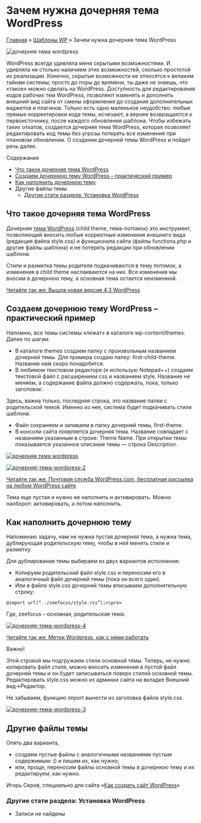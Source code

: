# Зачем нужна дочерняя тема WordPress

[Главная](https://www.wordpress-abc.ru/) » [Шаблоны WP](https://www.wordpress-abc.ru/temy-wordpress) » Зачем нужна дочерняя тема WordPress

![дочерняя тема wordpress](https://www.wordpress-abc.ru/wp-content/uploads/2015/10/dochernyaya-tema-wordpress.jpg)

WordPress всегда удивляла меня скрытыми возможностями. И удивляла не столько наличием этих возможностей, сколько простотой их реализации. Конечно, скрытые возможности не относятся к великим тайнам системы, просто до поры до времени, ты даже не знаешь, что «такое» можно сделать на WordPress. Доступность для редактирования кодов рабочих тем WordPress, позволяют изменять и дополнять внешний вид сайта от смены оформления до создания дополнительных виджетов и плагинов. Только есть одно маленькое неудобство: любые прямые корректировки кода темы, исчезают, а вернее возвращаются к первоисточнику, после каждого обновления шаблона. Чтобы избежать таких откатов, создается дочерняя тема WordPress, которая позволяет редактировать код  темы без угрозы потерять все изменения при плановом обновлении. О создании дочерней темы WordPress  и пойдет речь далее.

Содержание

- [Что такое дочерняя тема WordPress](https://www.wordpress-abc.ru/temy-wordpress/zachem-nuzhna-dochernyaya-tema-wordpress.html#__WordPress)
- [Создаем дочернюю тему WordPress – практический пример](https://www.wordpress-abc.ru/temy-wordpress/zachem-nuzhna-dochernyaya-tema-wordpress.html#__WordPress-2)
- [Как наполнить дочернюю тему](https://www.wordpress-abc.ru/temy-wordpress/zachem-nuzhna-dochernyaya-tema-wordpress.html#i)
- Другие файлы темы
  - [Другие стати раздела: Установка WordPress](https://www.wordpress-abc.ru/temy-wordpress/zachem-nuzhna-dochernyaya-tema-wordpress.html#__WordPress-3)

## Что такое дочерняя тема WordPress

Дочерняя [тема WordPress](https://www.wordpress-abc.ru/uroki-wordpress/chto-takoe-tema-wordpress.html) (child theme, тема-потомок) это инструмент, позволяющий вносить любые корректные изменения внешнего вида (редакция файла style.css) и функционала сайта (файлы functions.php и другие файлы шаблона) и не потерять редакции при обновлении шаблона.

Стили и разметка темы родителя подкачиваются в тему потомок, а изменения в child theme наслаиваются на них. Все изменения мы вносим в дочернюю тему, а основная тема остается неизменной.

[Читайте так же:  Вышла новая версия 4,3 WordPress](https://www.wordpress-abc.ru/novosti/vyishla-novaya-versiya-4-3-wordpress.html)

## Создаем дочернюю тему WordPress – практический пример

Напомню, все темы системы «лежат» в каталоге wp-content/themes. Далее по шагам.

- В каталоге themes создаем папку с произвольным названием дочерней темы. Для примера создаю папку: first-child-theme. Название нам скоро понадобится.
- В любимом текстовом редакторе (я использую Notepad++) создаем текстовой файл с расширением css и названием style. Название не меняем, а содержание файла должно содержать, пока, только заголовок:

Здесь, важна только, последняя строка, это название папки с родительской темой. Именно из нее, система будет подкачивать стили шаблона.

- Файл сохраняем и заливаем в папку дочерней темы, first-theme.
- В консоли сайта появляется дочерняя тема. Название совпадает с названием указанным в строке: Theme Name. При открытии темы показывается  указанное описание темы — строка Description.

[![дочерняя тема wordpress](https://www.wordpress-abc.ru/wp-content/uploads/2015/10/dochernyaya-tema-wordpress-1-400x199.jpg)](https://www.wordpress-abc.ru/wp-content/uploads/2015/10/dochernyaya-tema-wordpress-1.jpg)

[![дочерняя-тема-wordpress-2](https://www.wordpress-abc.ru/wp-content/uploads/2015/10/dochernyaya-tema-wordpress-2-400x193.jpg)](https://www.wordpress-abc.ru/wp-content/uploads/2015/10/dochernyaya-tema-wordpress-2.jpg)

[Читайте так же:  Почтовая служба WordPress.com, бесплатная рассылка на любом WordPress сайте](https://www.wordpress-abc.ru/administrirovanie/nastrojki-wordpress/pochtovaya-sluzhba-wordpress-com.html)

Тема еще пустая и нужно ее наполнить и активировать. Можно наоборот: активировать, а потом наполнить.

## Как наполнить дочернюю тему

Напоминаю задачу, нам не нужна пустая дочерняя тема, а нужна тема, дублирующая родительскую тему, чтобы в ней менять стили и разметку.

Для дублирования темы выбираем из двух вариантов исполнения:

- Копируем родительский файл style.css и переносим его в аналогичный файл дочерней темы (пока он всего один).
- Или в  файле style.css дочерней темы вписываем дополнительную строку:

```
@import url(“../zeefocus/style.css”);<\pre>
```

Где, zeefocus – основная, родительская тема.

[![дочерняя-тема-wordpress-4](https://www.wordpress-abc.ru/wp-content/uploads/2015/10/dochernyaya-tema-wordpress-4.jpg)](https://www.wordpress-abc.ru/wp-content/uploads/2015/10/dochernyaya-tema-wordpress-4.jpg)

[Читайте так же:  Метки Wordpress, как с ними работать](https://www.wordpress-abc.ru/administrirovanie/metki-wordpress-kak-s-nimi-rabotat.html)

Важно!

Этой строкой мы подгружаем стили основной темы. Теперь, не нужно копировать файл стиля, можно вносить изменения в пустой файл дочерней темы и он будет записываться поверх стилей основной темы. Редактировать style.css можно из админки сайта на вкладке Внешний вид→Редактор.

Не забываем, функцию import вынести из заголовка файла style.css.

[![дочерняя-тема-wordpress-3](https://www.wordpress-abc.ru/wp-content/uploads/2015/10/dochernyaya-tema-wordpress-3.jpg)](https://www.wordpress-abc.ru/wp-content/uploads/2015/10/dochernyaya-tema-wordpress-3.jpg)

## Другие файлы темы

Опять два варианта,

- создаем пустые файлы с аналогичными названиями пустым содержимым: (<?php …. ?>) и пишим их, как нужно;
- или, проще, переносим файлы основной темы в дочернюю тему и их редактируем, как нужно.

Игорь Серов, специально для сайта «[Как создать сайт WordPress](https://www.wordpress-abc.ru/)»

### Другие стати раздела: Установка WordPress

- Записи не найдены